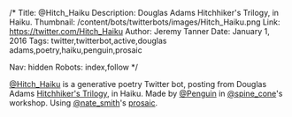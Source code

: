 /*
Title: @Hitch_Haiku
Description: Douglas Adams Hitchhiker's Trilogy, in Haiku.
Thumbnail: /content/bots/twitterbots/images/Hitch_Haiku.png
Link: https://twitter.com/Hitch_Haiku
Author: Jeremy Tanner
Date: January 1, 2016
Tags: twitter,twitterbot,active,douglas adams,poetry,haiku,penguin,prosaic

Nav: hidden
Robots: index,follow
*/

[@Hitch_Haiku](https://twitter.com/Hitch_Haiku) is a generative poetry Twitter bot, posting from Douglas Adams [Hitchhiker's Trilogy](https://en.wikipedia.org/wiki/The_Hitchhiker%27s_Guide_to_the_Galaxy), in Haiku. Made by [@Penguin](https://twitter.com/Penguin) in [@spine_cone](https://twitter.com/spine_cone)'s workshop. Using [@nate_smith](https://twitter.com/nate_smith)'s [prosaic](https://github.com/nathanielksmith/prosaic).